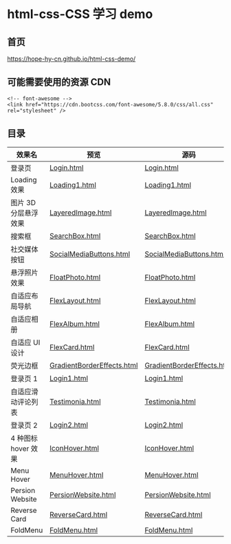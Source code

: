 # html-css-CSS 学习 demo

## 首页

https://hope-hy-cn.github.io/html-css-demo/

## 可能需要使用的资源 CDN

```
<!-- font-awesome -->
<link href="https://cdn.bootcss.com/font-awesome/5.8.0/css/all.css" rel="stylesheet" />
```

## 目录

| 效果名               | 预览                                                                                                      | 源码                                                                                                                   |
| -------------------- | --------------------------------------------------------------------------------------------------------- | ---------------------------------------------------------------------------------------------------------------------- |
| 登录页               | [Login.html](https://hope-hy-cn.github.io/html-css-demo/src/Login.html)                                 | [Login.html](https://github.com/hope-hy-cn/html-css-demo/blob/master/src/Login.html)                                 |
| Loading 效果         | [Loading1.html](https://hope-hy-cn.github.io/html-css-demo/src/Loading1.html)                           | [Loading1.html](https://github.com/hope-hy-cn/html-css-demo/blob/master/src/Loading1.html)                           |
| 图片 3D 分层悬浮效果 | [LayeredImage.html](https://hope-hy-cn.github.io/html-css-demo/src/LayeredImage.html)                   | [LayeredImage.html](https://github.com/hope-hy-cn/html-css-demo/blob/master/src/LayeredImage.html)                   |
| 搜索框               | [SearchBox.html](https://hope-hy-cn.github.io/html-css-demo/src/SearchBox.html)                         | [SearchBox.html](https://github.com/hope-hy-cn/html-css-demo/blob/master/src/SearchBox.html)                         |
| 社交媒体按钮         | [SocialMediaButtons.html](https://hope-hy-cn.github.io/html-css-demo/src/SocialMediaButtons.html)       | [SocialMediaButtons.html](https://github.com/hope-hy-cn/html-css-demo/blob/master/src/SocialMediaButtons.html)       |
| 悬浮照片效果         | [FloatPhoto.html](https://hope-hy-cn.github.io/html-css-demo/src/FloatPhoto.html)                       | [FloatPhoto.html](https://github.com/hope-hy-cn/html-css-demo/blob/master/src/FloatPhoto.html)                       |
| 自适应布局导航       | [FlexLayout.html](https://hope-hy-cn.github.io/html-css-demo/src/FlexLayout.html)                       | [FlexLayout.html](https://github.com/hope-hy-cn/html-css-demo/blob/master/src/FlexLayout.html)                       |
| 自适应相册           | [FlexAlbum.html](https://hope-hy-cn.github.io/html-css-demo/src/FlexAlbum.html)                         | [FlexAlbum.html](https://github.com/hope-hy-cn/html-css-demo/blob/master/src/FlexAlbum.html)                         |
| 自适应 UI 设计       | [FlexCard.html](https://hope-hy-cn.github.io/html-css-demo/src/FlexCard.html)                           | [FlexCard.html](https://github.com/hope-hy-cn/html-css-demo/blob/master/src/FlexCard.html)                           |
| 荧光边框             | [GradientBorderEffects.html](https://hope-hy-cn.github.io/html-css-demo/src/GradientBorderEffects.html) | [GradientBorderEffects.html](https://github.com/hope-hy-cn/html-css-demo/blob/master/src/GradientBorderEffects.html) |
| 登录页 1             | [Login1.html](https://hope-hy-cn.github.io/html-css-demo/src/Login1.html)                               | [Login1.html](https://github.com/hope-hy-cn/html-css-demo/blob/master/src/Login1.html)                               |
| 自适应滑动评论列表   | [Testimonia.html](https://hope-hy-cn.github.io/html-css-demo/src/Testimonia.html)                       | [Testimonia.html](https://github.com/hope-hy-cn/html-css-demo/blob/master/src/Testimonia.html)                       |
| 登录页 2             | [Login2.html](https://hope-hy-cn.github.io/html-css-demo/src/Login2.html)                               | [Login2.html](https://github.com/hope-hy-cn/html-css-demo/blob/master/src/Login2.html)                               |
| 4 种图标 hover 效果  | [IconHover.html](https://hope-hy-cn.github.io/html-css-demo/src/IconHover.html)                         | [IconHover.html](https://github.com/hope-hy-cn/html-css-demo/blob/master/src/IconHover.html)                         |
| Menu Hover           | [MenuHover.html](https://hope-hy-cn.github.io/html-css-demo/src/MenuHover.html)                         | [MenuHover.html](https://github.com/hope-hy-cn/html-css-demo/blob/master/src/MenuHover.html)                         |
| Persion Website      | [PersionWebsite.html](https://hope-hy-cn.github.io/html-css-demo/src/PersionWebsite.html)               | [PersionWebsite.html](https://github.com/hope-hy-cn/html-css-demo/blob/master/src/PersionWebsite.html)               |
| Reverse Card         | [ReverseCard.html](https://hope-hy-cn.github.io/html-css-demo/src/ReverseCard.html)                     | [ReverseCard.html](https://github.com/hope-hy-cn/html-css-demo/blob/master/src/ReverseCard.html)                     |
| FoldMenu             | [FoldMenu.html](https://hope-hy-cn.github.io/html-css-demo/src/FoldMenu.html)                           | [FoldMenu.html](https://github.com/hope-hy-cn/html-css-demo/blob/master/src/FoldMenu.html)                           |
